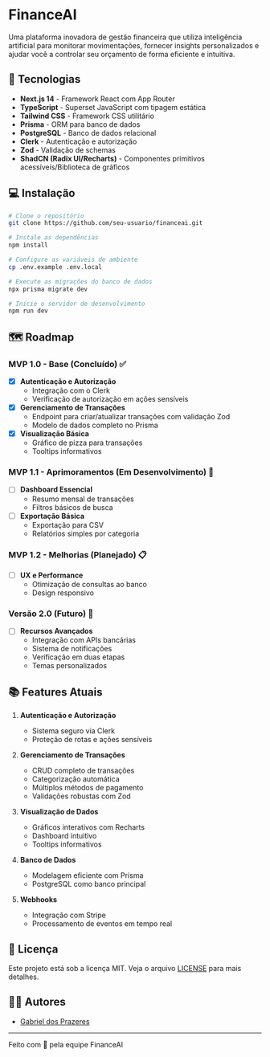 # FinanceAI

Uma plataforma inovadora de gestão financeira que utiliza inteligência artificial para monitorar movimentações, fornecer insights personalizados e ajudar você a controlar seu orçamento de forma eficiente e intuitiva.

## 🚀 Tecnologias

- **Next.js 14** - Framework React com App Router
- **TypeScript** - Superset JavaScript com tipagem estática
- **Tailwind CSS** - Framework CSS utilitário
- **Prisma** - ORM para banco de dados
- **PostgreSQL** - Banco de dados relacional
- **Clerk** - Autenticação e autorização
- **Zod** - Validação de schemas
- **ShadCN (Radix UI/Recharts)** - Componentes primitivos acessíveis/Biblioteca de gráficos

## 💻 Instalação

```bash
# Clone o repositório
git clone https://github.com/seu-usuario/financeai.git

# Instale as dependências
npm install

# Configure as variáveis de ambiente
cp .env.example .env.local

# Execute as migrações do banco de dados
npx prisma migrate dev

# Inicie o servidor de desenvolvimento
npm run dev
```

## 🗺️ Roadmap

### MVP 1.0 - Base (Concluído) ✅

- [x] **Autenticação e Autorização**
  - Integração com o Clerk
  - Verificação de autorização em ações sensíveis
- [x] **Gerenciamento de Transações**
  - Endpoint para criar/atualizar transações com validação Zod
  - Modelo de dados completo no Prisma
- [x] **Visualização Básica**
  - Gráfico de pizza para transações
  - Tooltips informativos

### MVP 1.1 - Aprimoramentos (Em Desenvolvimento) 🚧

- [ ] **Dashboard Essencial**
  - Resumo mensal de transações
  - Filtros básicos de busca
- [ ] **Exportação Básica**
  - Exportação para CSV
  - Relatórios simples por categoria

### MVP 1.2 - Melhorias (Planejado) 📋

- [ ] **UX e Performance**
  - Otimização de consultas ao banco
  - Design responsivo

### Versão 2.0 (Futuro) 🔮

- [ ] **Recursos Avançados**
  - Integração com APIs bancárias
  - Sistema de notificações
  - Verificação em duas etapas
  - Temas personalizados

## 📚 Features Atuais

1. **Autenticação e Autorização**

   - Sistema seguro via Clerk
   - Proteção de rotas e ações sensíveis

2. **Gerenciamento de Transações**

   - CRUD completo de transações
   - Categorização automática
   - Múltiplos métodos de pagamento
   - Validações robustas com Zod

3. **Visualização de Dados**

   - Gráficos interativos com Recharts
   - Dashboard intuitivo
   - Tooltips informativos

4. **Banco de Dados**

   - Modelagem eficiente com Prisma
   - PostgreSQL como banco principal

5. **Webhooks**
   - Integração com Stripe
   - Processamento de eventos em tempo real

## 📝 Licença

Este projeto está sob a licença MIT. Veja o arquivo [LICENSE](LICENSE) para mais detalhes.

## 👨‍💻 Autores

- [Gabriel dos Prazeres](https://github.com/gabrieldosprazeres)

---

Feito com 💙 pela equipe FinanceAI
